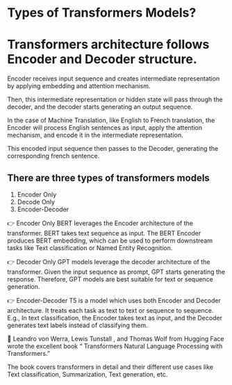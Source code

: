 # Types of Transformers Models?

# Transformers architecture follows Encoder and Decoder structure.

Encoder receives input sequence and creates intermediate representation by applying embedding and attention mechanism.

Then, this intermediate representation or hidden state will pass through the decoder, and the decoder starts generating an output sequence.

In the case of Machine Translation, like English to French translation, the Encoder will process English sentences as input, apply the attention mechanism, and encode it in the intermediate representation.

This encoded input sequence then passes to the Decoder, generating the corresponding french sentence.

## There are three types of transformers models
1. Encoder Only
2. Decode Only
3. Encoder-Decoder

👉 Encoder Only
BERT leverages the Encoder architecture of the transformer. BERT takes text sequence as input. The BERT Encoder produces BERT embedding, which can be used to perform downstream tasks like Text classification or Named Entity Recognition.

👉 Decoder Only
GPT models leverage the decoder architecture of the transformer. Given the input sequence as prompt, GPT starts generating the response. Therefore, GPT models are best suitable for text or sequence generation.

👉 Encoder-Decoder
T5 is a model which uses both Encoder and Decoder architecture. It treats each task as text to text or sequence to sequence. E.g., In text classification, the Encoder takes text as input, and the Decoder generates text labels instead of classifying them.

📖 Leandro von Werra, Lewis Tunstall , and Thomas Wolf from Hugging Face wrote the excellent book “ Transformers Natural Language Processing with Transformers.”

The book covers transformers in detail and their different use cases like Text classification, Summarization, Text generation, etc.